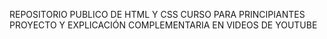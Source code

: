 REPOSITORIO PUBLICO 
DE HTML Y CSS
CURSO PARA PRINCIPIANTES 
PROYECTO Y EXPLICACIÓN COMPLEMENTARIA EN VIDEOS DE YOUTUBE

